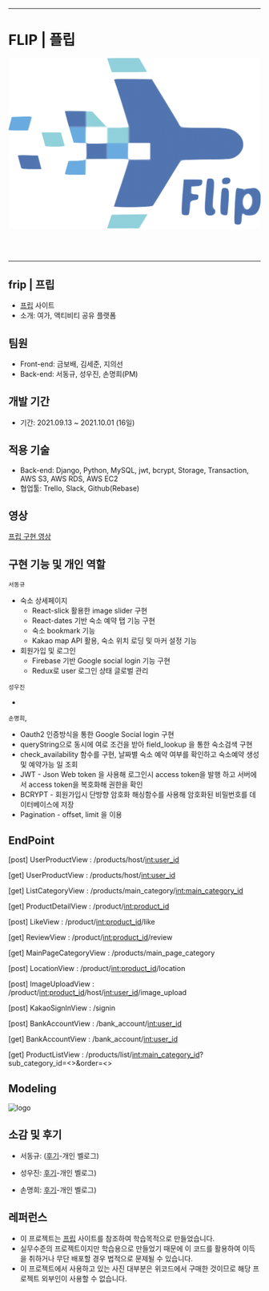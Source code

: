 ##

---

# FLIP | 플립

<img src='./flip_log.png' alt='logo'>

<br><br>

---

## frip | 프립

- [프립](https://www.frip.co.kr/) 사이트
- 소개: 여가, 액티비티 공유 플랫폼



## 팀원

- Front-end: 금보배, 김세준, 지의선
- Back-end: 서동규, 성우진, 손명희(PM)



## 개발 기간

- 기간: 2021.09.13 ~ 2021.10.01 (16일)



## 적용 기술

- Back-end: Django, Python, MySQL, jwt, bcrypt, Storage, Transaction, AWS S3, AWS RDS, AWS EC2
- 협업툴: Trello, Slack, Github(Rebase)



## 영상

[프립 구현 영상](http://www.youtube.com)



## 구현 기능 및 개인 역할

`서동규`

- 숙소 상세페이지
  - React-slick 활용한 image slider 구현
  - React-dates 기반 숙소 예약 탭 기능 구현
  - 숙소 bookmark 기능
  - Kakao map API 활용, 숙소 위치 로딩 및 마커 설정 기능
- 회원가입 및 로그인
  - Firebase 기반 Google social login 기능 구현
  - Redux로 user 로그인 상태 글로벌 관리

`성우진`

-

`손명희`,

- Oauth2 인증방식을 통한 Google Social login 구현 
- queryString으로 동시에 여로 조건을 받아  field_lookup 을 통한 숙소검색 구현
- check_availability 함수를 구현, 날짜별 숙소 예약 여부를 확인하고 숙소예약 생성 및 예약가능 일 조회
- JWT -  Json Web token 을 사용해 로그인시 access token을 발행 하고 서버에서 access token을 복호화해 권한을 확인
- BCRYPT - 회원가입시 단방향 암호화 해싱함수를 사용해 암호화된  비밀번호를 데이터베이스에 저장
- Pagination - offset, limit 을 이용


## EndPoint

[post] UserProductView         : /products/host/<int:user_id> <br>

[get] UserProductView          : /products/host/<int:user_id> <br>

[get] ListCategoryView         : /products/main_category/<int:main_category_id> <br>

[get] ProductDetailView        : /product/<int:product_id> <br>

[post] LikeView                : /product/<int:product_id>/like<br>

[get] ReviewView               : /product/<int:product_id>/review <br>

[get] MainPageCategoryView     : /products/main_page_category

[post] LocationView            : /product/<int:product_id>/location

[post] ImageUploadView         : /product/<int:product_id>/host/<int:user_id>/image_upload

[post] KakaoSignInView         : /signin

[post] BankAccountView         : /bank_account/<int:user_id>

[get] BankAccountView          : /bank_account/<int:user_id>

[get] ProductListView          : /products/list/<int:main_category_id>?sub_category_id=<>&order=<>



## Modeling

<img src='public/abb_model.png' alt='logo'>

## 소감 및 후기

- 서동규: ([후기](https://업로드후수정.com)-개인 벨로그)

- 성우진: [후기](https://업로드후수정.com)-개인 벨로그)

- 손명희: [후기](https://업로드후수정.com)-개인 벨로그)


## 레퍼런스

- 이 프로젝트는 [프립](https://www.frip.co.kr/) 사이트를 참조하여 학습목적으로 만들었습니다.
- 실무수준의 프로젝트이지만 학습용으로 만들었기 때문에 이 코드를 활용하여 이득을 취하거나 무단 배포할 경우 법적으로 문제될 수 있습니다.
- 이 프로젝트에서 사용하고 있는 사진 대부분은 위코드에서 구매한 것이므로 해당 프로젝트 외부인이 사용할 수 없습니다.